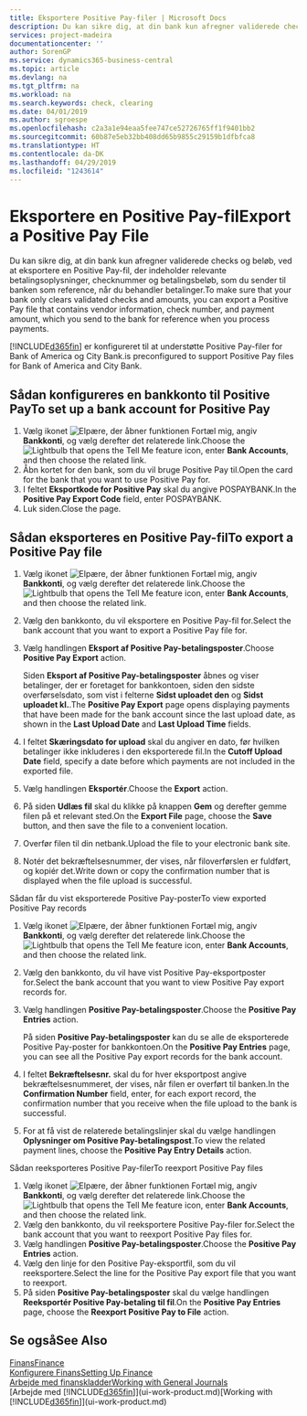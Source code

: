 ```yaml
---
title: Eksportere Positive Pay-filer | Microsoft Docs
description: Du kan sikre dig, at din bank kun afregner validerede checks og beløb, ved at eksportere en Positive Pay-fil, der indeholder kreditor- og betalingsoplysninger.
services: project-madeira
documentationcenter: ''
author: SorenGP
ms.service: dynamics365-business-central
ms.topic: article
ms.devlang: na
ms.tgt_pltfrm: na
ms.workload: na
ms.search.keywords: check, clearing
ms.date: 04/01/2019
ms.author: sgroespe
ms.openlocfilehash: c2a3a1e94eaa5fee747ce52726765ff1f9401bb2
ms.sourcegitcommit: 60b87e5eb32bb408dd65b9855c29159b1dfbfca8
ms.translationtype: HT
ms.contentlocale: da-DK
ms.lasthandoff: 04/29/2019
ms.locfileid: "1243614"
---
```

# <a name="export-a-positive-pay-file"></a><span data-ttu-id="7c4bb-103">Eksportere en Positive Pay-fil</span><span class="sxs-lookup"><span data-stu-id="7c4bb-103">Export a Positive Pay File</span></span>
<span data-ttu-id="7c4bb-104">Du kan sikre dig, at din bank kun afregner validerede checks og beløb, ved at eksportere en Positive Pay-fil, der indeholder relevante betalingsoplysninger, checknummer og betalingsbeløb, som du sender til banken som reference, når du behandler betalinger.</span><span class="sxs-lookup"><span data-stu-id="7c4bb-104">To make sure that your bank only clears validated checks and amounts, you can export a Positive Pay file that contains vendor information, check number, and payment amount, which you send to the bank for reference when you process payments.</span></span>

[!INCLUDE[d365fin](includes/d365fin_md.md)] <span data-ttu-id="7c4bb-105">er konfigureret til at understøtte Positive Pay-filer for Bank of America og City Bank.</span><span class="sxs-lookup"><span data-stu-id="7c4bb-105">is preconfigured to support Positive Pay files for Bank of America and City Bank.</span></span>

## <a name="to-set-up-a-bank-account-for-positive-pay"></a><span data-ttu-id="7c4bb-106">Sådan konfigureres en bankkonto til Positive Pay</span><span class="sxs-lookup"><span data-stu-id="7c4bb-106">To set up a bank account for Positive Pay</span></span>
1. <span data-ttu-id="7c4bb-107">Vælg ikonet ![Elpære, der åbner funktionen Fortæl mig](media/ui-search/search_small.png "Fortæl mig, hvad du vil foretage dig"), angiv **Bankkonti**, og vælg derefter det relaterede link.</span><span class="sxs-lookup"><span data-stu-id="7c4bb-107">Choose the ![Lightbulb that opens the Tell Me feature](media/ui-search/search_small.png "Tell me what you want to do") icon, enter **Bank Accounts**, and then choose the related link.</span></span>
2. <span data-ttu-id="7c4bb-108">Åbn kortet for den bank, som du vil bruge Positive Pay til.</span><span class="sxs-lookup"><span data-stu-id="7c4bb-108">Open the card for the bank that you want to use Positive Pay for.</span></span>
3. <span data-ttu-id="7c4bb-109">I feltet **Eksportkode for Positive Pay** skal du angive POSPAYBANK.</span><span class="sxs-lookup"><span data-stu-id="7c4bb-109">In the **Positive Pay Export Code** field, enter POSPAYBANK.</span></span>
4. <span data-ttu-id="7c4bb-110">Luk siden.</span><span class="sxs-lookup"><span data-stu-id="7c4bb-110">Close the page.</span></span>

## <a name="to-export-a-positive-pay-file"></a><span data-ttu-id="7c4bb-111">Sådan eksporteres en Positive Pay-fil</span><span class="sxs-lookup"><span data-stu-id="7c4bb-111">To export a Positive Pay file</span></span>
1. <span data-ttu-id="7c4bb-112">Vælg ikonet ![Elpære, der åbner funktionen Fortæl mig](media/ui-search/search_small.png "Fortæl mig, hvad du vil foretage dig"), angiv **Bankkonti**, og vælg derefter det relaterede link.</span><span class="sxs-lookup"><span data-stu-id="7c4bb-112">Choose the ![Lightbulb that opens the Tell Me feature](media/ui-search/search_small.png "Tell me what you want to do") icon, enter **Bank Accounts**, and then choose the related link.</span></span>
2. <span data-ttu-id="7c4bb-113">Vælg den bankkonto, du vil eksportere en Positive Pay-fil for.</span><span class="sxs-lookup"><span data-stu-id="7c4bb-113">Select the bank account that you want to export a Positive Pay file for.</span></span>
3. <span data-ttu-id="7c4bb-114">Vælg handlingen **Eksport af Positive Pay-betalingsposter**.</span><span class="sxs-lookup"><span data-stu-id="7c4bb-114">Choose **Positive Pay Export** action.</span></span>

    <span data-ttu-id="7c4bb-115">Siden **Eksport af Positive Pay-betalingsposter** åbnes og viser betalinger, der er foretaget for bankkontoen, siden den sidste overførselsdato, som vist i felterne **Sidst uploadet den** og **Sidst uploadet kl.**.</span><span class="sxs-lookup"><span data-stu-id="7c4bb-115">The **Positive Pay Export** page opens displaying payments that have been made for the bank account since the last upload date, as shown in the **Last Upload Date** and **Last Upload Time** fields.</span></span>
4. <span data-ttu-id="7c4bb-116">I feltet **Skæringsdato for upload** skal du angiver en dato, før hvilken betalinger ikke inkluderes i den eksporterede fil.</span><span class="sxs-lookup"><span data-stu-id="7c4bb-116">In the **Cutoff Upload Date** field, specify a date before which payments are not included in the exported file.</span></span>
5. <span data-ttu-id="7c4bb-117">Vælg handlingen **Eksportér**.</span><span class="sxs-lookup"><span data-stu-id="7c4bb-117">Choose the **Export** action.</span></span>
6. <span data-ttu-id="7c4bb-118">På siden **Udlæs fil** skal du klikke på knappen **Gem** og derefter gemme filen på et relevant sted.</span><span class="sxs-lookup"><span data-stu-id="7c4bb-118">On the **Export File** page, choose the **Save** button, and then save the file to a convenient location.</span></span>
7. <span data-ttu-id="7c4bb-119">Overfør filen til din netbank.</span><span class="sxs-lookup"><span data-stu-id="7c4bb-119">Upload the file to your electronic bank site.</span></span>
8. <span data-ttu-id="7c4bb-120">Notér det bekræftelsesnummer, der vises, når filoverførslen er fuldført, og kopiér det.</span><span class="sxs-lookup"><span data-stu-id="7c4bb-120">Write down or copy the confirmation number that is displayed when the file upload is successful.</span></span>

<span data-ttu-id="7c4bb-121">Sådan får du vist eksporterede Positive Pay-poster</span><span class="sxs-lookup"><span data-stu-id="7c4bb-121">To view exported Positive Pay records</span></span>

1. <span data-ttu-id="7c4bb-122">Vælg ikonet ![Elpære, der åbner funktionen Fortæl mig](media/ui-search/search_small.png "Fortæl mig, hvad du vil foretage dig"), angiv **Bankkonti**, og vælg derefter det relaterede link.</span><span class="sxs-lookup"><span data-stu-id="7c4bb-122">Choose the ![Lightbulb that opens the Tell Me feature](media/ui-search/search_small.png "Tell me what you want to do") icon, enter **Bank Accounts**, and then choose the related link.</span></span>
2. <span data-ttu-id="7c4bb-123">Vælg den bankkonto, du vil have vist Positive Pay-eksportposter for.</span><span class="sxs-lookup"><span data-stu-id="7c4bb-123">Select the bank account that you want to view Positive Pay export records for.</span></span>
3. <span data-ttu-id="7c4bb-124">Vælg handlingen **Positive Pay-betalingsposter**.</span><span class="sxs-lookup"><span data-stu-id="7c4bb-124">Choose the **Positive Pay Entries** action.</span></span>

    <span data-ttu-id="7c4bb-125">På siden **Positive Pay-betalingsposter** kan du se alle de eksporterede Positive Pay-poster for bankkontoen.</span><span class="sxs-lookup"><span data-stu-id="7c4bb-125">On the **Positive Pay Entries** page, you can see all the Positive Pay export records for the bank account.</span></span>
4. <span data-ttu-id="7c4bb-126">I feltet **Bekræftelsesnr.** skal du for hver eksportpost angive bekræftelsesnummeret, der vises, når filen er overført til banken.</span><span class="sxs-lookup"><span data-stu-id="7c4bb-126">In the **Confirmation Number** field, enter, for each export record, the confirmation number that you receive when the file upload to the bank is successful.</span></span>
5. <span data-ttu-id="7c4bb-127">For at få vist de relaterede betalingslinjer skal du vælge handlingen **Oplysninger om Positive Pay-betalingspost**.</span><span class="sxs-lookup"><span data-stu-id="7c4bb-127">To view the related payment lines, choose the **Positive Pay Entry Details** action.</span></span>

<span data-ttu-id="7c4bb-128">Sådan reeksporteres Positive Pay-filer</span><span class="sxs-lookup"><span data-stu-id="7c4bb-128">To reexport Positive Pay files</span></span>

1. <span data-ttu-id="7c4bb-129">Vælg ikonet ![Elpære, der åbner funktionen Fortæl mig](media/ui-search/search_small.png "Fortæl mig, hvad du vil foretage dig"), angiv **Bankkonti**, og vælg derefter det relaterede link.</span><span class="sxs-lookup"><span data-stu-id="7c4bb-129">Choose the ![Lightbulb that opens the Tell Me feature](media/ui-search/search_small.png "Tell me what you want to do") icon, enter **Bank Accounts**, and then choose the related link.</span></span>
2. <span data-ttu-id="7c4bb-130">Vælg den bankkonto, du vil reeksportere Positive Pay-filer for.</span><span class="sxs-lookup"><span data-stu-id="7c4bb-130">Select the bank account that you want to reexport Positive Pay files for.</span></span>
3. <span data-ttu-id="7c4bb-131">Vælg handlingen **Positive Pay-betalingsposter**.</span><span class="sxs-lookup"><span data-stu-id="7c4bb-131">Choose the **Positive Pay Entries** action.</span></span>
4. <span data-ttu-id="7c4bb-132">Vælg den linje for den Positive Pay-eksportfil, som du vil reeksportere.</span><span class="sxs-lookup"><span data-stu-id="7c4bb-132">Select the line for the Positive Pay export file that you want to reexport.</span></span>
5. <span data-ttu-id="7c4bb-133">På siden **Positive Pay-betalingsposter** skal du vælge handlingen **Reeksportér Positive Pay-betaling til fil**.</span><span class="sxs-lookup"><span data-stu-id="7c4bb-133">On the **Positive Pay Entries** page, choose the **Reexport Positive Pay to File** action.</span></span>

## <a name="see-also"></a><span data-ttu-id="7c4bb-134">Se også</span><span class="sxs-lookup"><span data-stu-id="7c4bb-134">See Also</span></span>
[<span data-ttu-id="7c4bb-135">Finans</span><span class="sxs-lookup"><span data-stu-id="7c4bb-135">Finance</span></span>](finance.md)  
[<span data-ttu-id="7c4bb-136">Konfigurere Finans</span><span class="sxs-lookup"><span data-stu-id="7c4bb-136">Setting Up Finance</span></span>](finance-setup-finance.md)  
[<span data-ttu-id="7c4bb-137">Arbejde med finanskladder</span><span class="sxs-lookup"><span data-stu-id="7c4bb-137">Working with General Journals</span></span>](ui-work-general-journals.md)  
<span data-ttu-id="7c4bb-138">[Arbejde med [!INCLUDE[d365fin](includes/d365fin_md.md)]](ui-work-product.md)</span><span class="sxs-lookup"><span data-stu-id="7c4bb-138">[Working with [!INCLUDE[d365fin](includes/d365fin_md.md)]](ui-work-product.md)</span></span>
